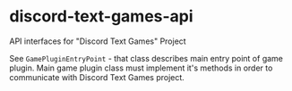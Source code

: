 # discord-text-games-api
API interfaces for "Discord Text Games" Project

See `GamePluginEntryPoint` - that class describes main entry point of game plugin.
Main game plugin class must implement it's methods in order to communicate with Discord Text Games project.

